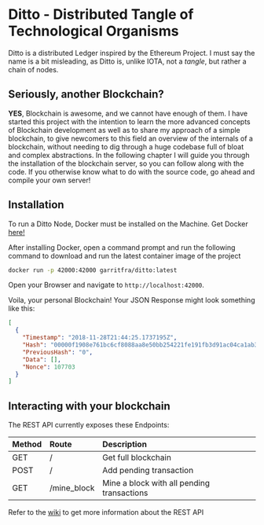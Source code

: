 # Ditto - Distributed Tangle of Technological Organisms

Ditto is a distributed Ledger inspired by the Ethereum Project. I must say the name is a bit misleading, as Ditto is, unlike IOTA, not a _tangle_, but rather a chain of nodes.

## Seriously, another Blockchain?

**YES**, Blockchain is awesome, and we cannot have enough of them. I have started this project with the intention to learn the more advanced concepts of Blockchain development as well as to share my approach of a simple blockchain, to give newcomers to this field an overview of the internals of a blockchain, without needing to dig through a huge codebase full of bloat and complex abstractions. In the following chapter I will guide you through the installation of the blockchain server, so you can follow along with the code. If you otherwise know what to do with the source code, go ahead and compile your own server!

## Installation

To run a Ditto Node, Docker must be installed on the Machine. Get Docker [here!](https://docs.docker.com/install/)

After installing Docker, open a command prompt and run the following command to download and run the latest container image of the project

```bash
docker run -p 42000:42000 garritfra/ditto:latest
```

Open your Browser and navigate to `http://localhost:42000`.

Voila, your personal Blockchain! Your JSON Response might look something like this:

```json
[
  {
    "Timestamp": "2018-11-28T21:44:25.1737195Z",
    "Hash": "00000f1908e761bc6cf8088aa8e50bb254221fe191fb3d91ac04ca1ab3da2847",
    "PreviousHash": "0",
    "Data": [],
    "Nonce": 107703
  }
]
```

## Interacting with your blockchain

The REST API currently exposes these Endpoints:

| Method | Route       | Description                                |
| :----- | :---------- | :----------------------------------------- |
| GET    | /           | Get full blockchain                        |
| POST   | /           | Add pending transaction                    |
| GET    | /mine_block | Mine a block with all pending transactions |

Refer to the [wiki](https://github.com/garritfra/blockchain-project/wiki) to get more information about the REST API
